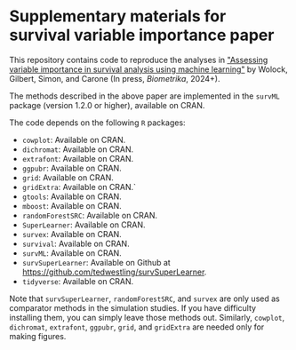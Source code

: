 # Supplementary materials for survival variable importance paper

This repository contains code to reproduce the analyses in ["Assessing variable importance in survival analysis using machine learning"](https://arxiv.org/abs/2311.12726) by Wolock, Gilbert, Simon, and Carone (In press, *Biometrika*, 2024+). 

The methods described in the above paper are implemented in the `survML` package (version 1.2.0 or higher), available on CRAN. 

The code depends on the following `R` packages: 

* `cowplot`: Available on CRAN.
* `dichromat`: Available on CRAN.
* `extrafont`: Available on CRAN.
* `ggpubr`: Available on CRAN.
* `grid`: Available on CRAN.
* `gridExtra`: Available on CRAN.`
* `gtools`: Available on CRAN.
* `mboost`: Available on CRAN.
* `randomForestSRC`: Available on CRAN. 
* `SuperLearner`: Available on CRAN.
* `survex`: Available on CRAN. 
* `survival`: Available on CRAN.
* `survML`: Available on CRAN. 
* `survSuperLearner`: Available on Github at https://github.com/tedwestling/survSuperLearner.
* `tidyverse`: Available on CRAN.

Note that `survSuperLearner`, `randomForestSRC`, and `survex` are only used as comparator methods in the simulation studies. If you have difficulty installing them, you can simply leave those methods out. Similarly, `cowplot`, `dichromat`, `extrafont`, `ggpubr`, `grid`, and `gridExtra` are needed only for making figures. 
